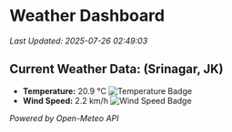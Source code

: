 
# Weather Dashboard

_Last Updated: 2025-07-26 02:49:03_

## Current Weather Data: (Srinagar, JK)
- **Temperature:** 20.9 °C ![Temperature Badge](https://img.shields.io/badge/Temperature-Medium%20Temp-green)
- **Wind Speed:** 2.2 km/h ![Wind Speed Badge](https://img.shields.io/badge/Wind%20Speed-Light%20Wind-blue)

*Powered by Open-Meteo API*
